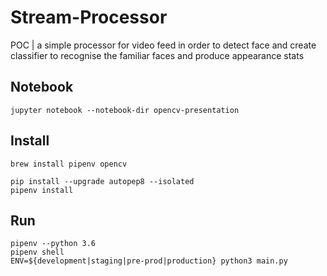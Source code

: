 # Stream-Processor

POC | a simple processor for video feed in order to detect face and create classifier to recognise the familiar faces and produce appearance stats

## Notebook

```
jupyter notebook --notebook-dir opencv-presentation
```

## Install

```
brew install pipenv opencv

pip install --upgrade autopep8 --isolated
pipenv install
```

## Run

```
pipenv --python 3.6
pipenv shell
ENV=${development|staging|pre-prod|production} python3 main.py
```
